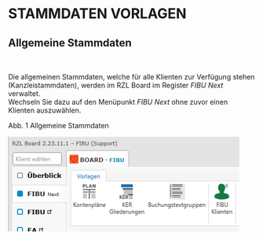 # STAMMDATEN VORLAGEN

## Allgemeine Stammdaten&nbsp;

&nbsp;

Die allgemeinen Stammdaten, welche für alle Klienten zur Verfügung stehen (Kanzleistammdaten), werden im RZL Board im Register *FIBU Next* verwaltet. \
Wechseln Sie dazu auf den Menüpunkt *FIBU Next* ohne zuvor einen Klienten auszuwählen.

Abb. 1 Allgemeine Stammdaten

![Image](<../assets/NeuesElement74.png>)

